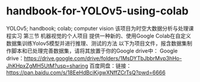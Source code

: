 # handbook-for-YOLOv5-using-colab
YOLOv5; handbook; colab; computer vision
该项目为时空大数据分析与处理课程实习 第三节 机器视觉的个人项目
提供一种新的、使用Google Colab在自定义数据集训练Yolov5模型并进行推理、测试的方法
以下为项目文件，报含数据集制作脚本和已处理完善数据集，请将其放置于你的Google drive中：
Google drive：https://drive.google.com/drive/folders/1MsDYTbJbbrMvp3hHo-JhKHpxZgMH5UtM?usp=sharing
百度网盘：链接：https://pan.baidu.com/s/18EeHdBciKigwXNffZCrTsQ?pwd=6666
